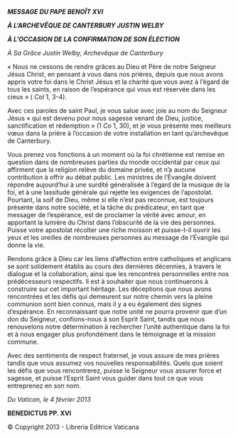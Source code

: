 ***MESSAGE DU PAPE BENOÎT XVI***

***À L’ARCHEVÊQUE DE CANTERBURY JUSTIN WELBY***

***À L'OCCASION DE LA CONFIRMATION DE SON ÉLECTION***

*À Sa Grâce Justin Welby, Archevêque de Canterbury*

« Nous ne cessons de rendre grâces au Dieu et Père de notre Seigneur Jésus Christ, en pensant à vous dans nos prières, depuis que nous avons appris votre foi dans le Christ Jésus et la charité que vous avez à l’égard de tous les saints, en raison de l’espérance qui vous est réservée dans les cieux » ( *Col* 1, 3-4).

Avec ces paroles de saint Paul, je vous salue avec joie au nom du Seigneur Jésus « qui est devenu pour nous sagesse venant de Dieu, justice, sanctification et rédemption » (1 *Co* 1, 30), et je vous présente mes meilleurs vœux dans la prière à l’occasion de votre installation en tant qu’archevêque de Canterbury.

Vous prenez vos fonctions à un moment où la foi chrétienne est remise en question dans de nombreuses parties du monde occidental par ceux qui affirment que la religion relève du domaine privée, et n’a aucune contribution à offrir au débat public. Les ministres de l’Évangile doivent répondre aujourd’hui à une surdité généralisée à l’égard de la musique de la foi, et à une lassitude générale qui rejette les exigences de l’apostolat. Pourtant, la soif de Dieu, même si elle n’est pas reconnue, est toujours présente dans notre société, et la tâche du prédicateur, en tant que messager de l’espérance, est de proclamer la vérité avec amour, en apportant la lumière du Christ dans l’obscurité de la vie des personnes. Puisse votre apostolat récolter une riche moisson et puisse-t-il ouvrir les yeux et les oreilles de nombreuses personnes au message de l’Évangile qui donne la vie.

Rendons grâce à Dieu car les liens d’affection entre catholiques et anglicans se sont solidement établis au cours des dernières décennies, à travers le dialogue et la collaboration, ainsi que les rencontres personnelles entre nos prédécesseurs respectifs. Il est à souhaiter que nous continuerons à construire sur cet important héritage. Les déceptions que nous avons rencontrées et les défis qui demeurent sur notre chemin vers la pleine communion sont bien connus, mais il y a eu également des signes d’espérance. En reconnaissant que notre unité ne pourra provenir que d’un don du Seigneur, confions-nous à son Esprit Saint, tandis que nous renouvelons notre détermination à rechercher l’unité authentique dans la foi et à nous engager plus profondément dans le témoignage et la mission commune.

Avec des sentiments de respect fraternel, je vous assure de mes prières tandis que vous assumez vos nouvelles responsabilités. Quels que soient les défis que vous rencontrerez, puisse le Seigneur vous assurer force et sagesse, et puisse l’Esprit Saint vous guider dans tout ce que vous entreprenez en son nom.

*Du Vatican, le 4 février 2013*

**BENEDICTUS PP. XVI**

© Copyright 2013 - Libreria Editrice Vaticana